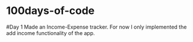 # 100days-of-code

#Day 1
Made an Income-Expense tracker. For now I only implemented the add income functionality of the app.
